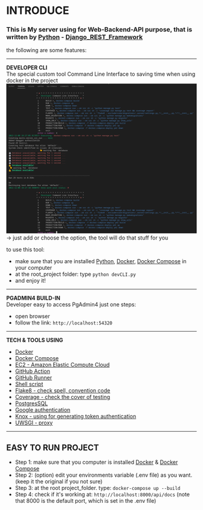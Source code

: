 # **INTRODUCE**  
### This is My server using for Web-Backend-API purpose, that is written by [Python](https://www.python.org/) - [Django_REST_Framework](https://www.django-rest-framework.org/s)  

the following are some features:  
___

**DEVELOPER CLI**  
The special custom tool Command Line Interface to saving time when using docker in the project  
![img.png](image/CLI-ex.png)
-> just add or choose the option, the tool will do that stuff for you  

to use this tool:
- make sure that you are installed [Python](https://www.python.org/), [Docker](https://docs.docker.com/engine/install/), [Docker Compose](https://docs.docker.com/compose/install/) in your computer
- at the root_project folder: type `python devCLI.py` 
- and enjoy it!  

___

**PGADMIN4 BUILD-IN**  
Developer easy to access PgAdmin4 just one steps:
- open browser
- follow the link: `http://localhost:54320`

___

**TECH & TOOLS USING**
- [Docker](https://www.docker.com/)
- [Docker Compose](https://docs.docker.com/compose/)
- [EC2 - Amazon Elastic Compute Cloud](https://en.wikipedia.org/wiki/Amazon_Elastic_Compute_Cloud)
- [GitHub Action](https://github.com/features/actions)
- [GitHub Runner](https://github.com/actions/runner)
- [Shell script](https://en.wikipedia.org/wiki/Shell_script)
- [Flake8 - check spell, convention code](https://pypi.org/project/flake8/)
- [Coverage - check the cover of testing](https://coverage.readthedocs.io/en/6.5.0/)
- [PostgresSQL](https://www.postgresql.org/docs/current/app-psql.html)
- [Google authentication](https://developers.google.com/identity/sign-in/web/backend-auth)
- [Knox - using for generating token authentication](https://pypi.org/project/knox/)
- [UWSGI - proxy](https://docs.djangoproject.com/en/4.1/howto/deployment/wsgi/uwsgi/)

___
## EASY TO RUN PROJECT

- Step 1: make sure that you computer is installed [Docker](https://docs.docker.com/engine/install/) & [Docker Compose](https://docs.docker.com/compose/install/)
- Step 2: (option) edit your environments variable (.env file) as you want. (keep it the original if you not sure)   
- Step 3: at the root project_folder. type: `docker-compose up --build`
- Step 4: check if it's working at: `http://localhost:8000/api/docs` (note that 8000 is the default port, which is set in the .env file)   